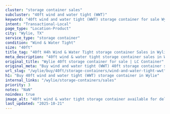```yaml
---
cluster: "storage container sales"
subcluster: "40ft wind and water tight (WWT)"
keyword: "40ft wind and water tight (WWT) storage container for sale Wylie, TX"
intent: "Transactional-Local"
page_type: "Location-Product"
city: "Wylie, TX"
service_type: "storage container"
condition: "Wind & Water Tight"
size: "40ft"
title_tag: "40ft H4h Wind & Water Tight storage container Sales in Wylie | LC Container"
meta_description: "40ft wind & water tight storage container sales in Wylie. Fast delivery, competitive pricing. Serving storage containers area. Quote ID: 7HR. Call (214) 524-4168 for your free quote today."
original_title: "Wylie 40ft storage container for sale | LC Container"
original_meta: "Buy wind and water tight (WWT) 40ft storage container sale with local delivery in Wylie, TX. LC Container — local Since 2003. Request a fast quote today."
url_slug: "/wylie/buy/40ft/storage-containers/wind-and-water-tight-wwt"
h1: "Buy 40ft wind and water tight (WWT) storage container in Wylie"
internal_links: "/wylie/storage-containers/sales"
priority: 3
notes: "NaN"
noindex: true
image_alt: "40ft wind & water tight storage container available for delivery in Wylie"
last_updated: "2025-10-21"
---
```


<!-- TODO: Add unique city/inventory copy, images, and internal links here. -->
